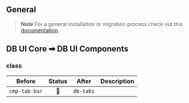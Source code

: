 ## General

> **Note**
> For a general installation or migration process check out
> this [documentation](https://www.npmjs.com/package/@db-ui/components).

## DB UI Core ➡ DB UI Components

### class

| Before        | Status | After     | Description |
|---------------|:------:|-----------|-------------|
| `cmp-tab-bar` |   🔁   | `db-tabs` |             |
